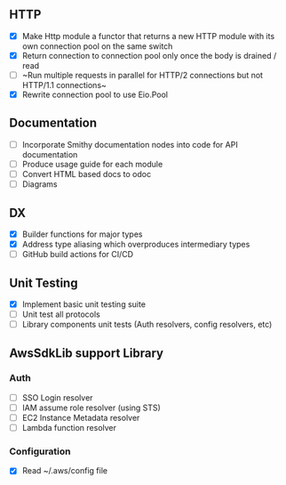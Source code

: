 ## HTTP

* [x] Make Http module a functor that returns a new HTTP module with its own connection pool on the same switch
* [x] Return connection to connection pool only once the body is drained / read
* [ ] ~Run multiple requests in parallel for HTTP/2 connections but not HTTP/1.1 connections~
* [x] Rewrite connection pool to use Eio.Pool

## Documentation
* [ ] Incorporate Smithy documentation nodes into code for API documentation
* [ ] Produce usage guide for each module
* [ ] Convert HTML based docs to odoc
* [ ] Diagrams

## DX
* [x] Builder functions for major types
* [x] Address type aliasing which overproduces intermediary types
* [ ] GitHub build actions for CI/CD

## Unit Testing

* [x] Implement basic unit testing suite
* [ ] Unit test all protocols
* [ ] Library components unit tests (Auth resolvers, config resolvers, etc)

## AwsSdkLib support Library

### Auth

* [ ] SSO Login resolver
* [ ] IAM assume role resolver (using STS)
* [ ] EC2 Instance Metadata resolver
* [ ] Lambda function resolver

### Configuration

* [x] Read ~/.aws/config file
